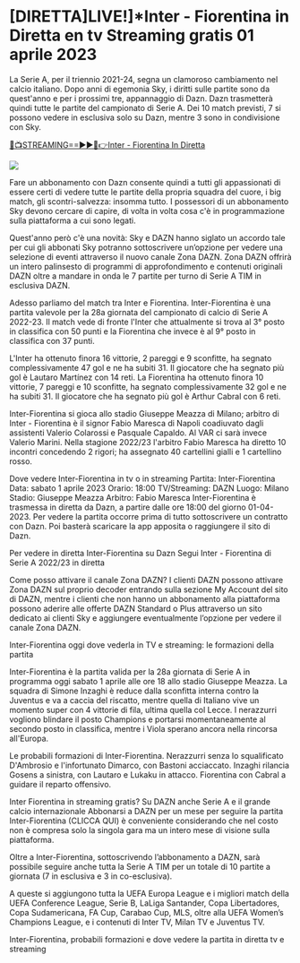 # [DIRETTA]LIVE!]*Inter - Fiorentina in Diretta en tv Streaming gratis 01 aprile 2023

La Serie A, per il triennio 2021-24, segna un clamoroso cambiamento nel calcio italiano. Dopo anni di egemonia Sky, i diritti sulle partite sono da quest'anno e per i prossimi tre, appannaggio di Dazn. Dazn trasmetterà quindi tutte le partite del campionato di Serie A. Dei 10 match previsti, 7 si possono vedere in esclusiva solo su Dazn, mentre 3 sono in condivisione con Sky. 

[🔴📺STREAMING==►►📲👉Inter - Fiorentina In Diretta](https://tinyurl.com/42c8exjp)

<a href="https://tinyurl.com/42c8exjp" rel="noopener nofollow"><img src="https://livetv.wtvpc.com/wp-content/uploads/2017/06/tv-image.gif"></a>

Fare un abbonamento con Dazn consente quindi a tutti gli appassionati di essere certi di vedere tutte le partite della propria squadra del cuore, i big match, gli scontri-salvezza: insomma tutto. I possessori di un abbonamento Sky devono cercare di capire, di volta in volta cosa c'è in programmazione sulla piattaforma a cui sono legati.

Quest'anno però c'è una novità: Sky e DAZN hanno siglato un accordo tale per cui gli abbonati Sky potranno sottoscrivere un’opzione per vedere una selezione di eventi attraverso il nuovo canale Zona DAZN. Zona DAZN offrirà un intero palinsesto di programmi di approfondimento e contenuti originali DAZN oltre a mandare in onda le 7 partite per turno di Serie A TIM in esclusiva DAZN.

Adesso parliamo del match tra Inter e Fiorentina. Inter-Fiorentina è una partita valevole per la 28a giornata del campionato di calcio di Serie A 2022-23. Il match vede di fronte l'Inter che attualmente si trova al 3° posto in classifica con 50 punti e la Fiorentina che invece è al 9° posto in classifica con 37 punti.

L'Inter ha ottenuto finora 16 vittorie, 2 pareggi e 9 sconfitte, ha segnato complessivamente 47 gol e ne ha subiti 31. Il giocatore che ha segnato più gol è Lautaro Martínez con 14 reti.
La Fiorentina ha ottenuto finora 10 vittorie, 7 pareggi e 10 sconfitte, ha segnato complessivamente 32 gol e ne ha subiti 31. Il giocatore che ha segnato più gol è Arthur Cabral con 6 reti.

Inter-Fiorentina si gioca allo stadio Giuseppe Meazza di Milano; arbitro di Inter - Fiorentina è il signor Fabio Maresca di Napoli coadiuvato dagli assistenti Valerio Colarossi e Pasquale Capaldo. Al VAR ci sarà invece Valerio Marini. Nella stagione 2022/23 l'arbitro Fabio Maresca ha diretto 10 incontri concedendo 2 rigori; ha assegnato 40 cartellini gialli e 1 cartellino rosso.

Dove vedere Inter-Fiorentina in tv o in streaming
Partita: Inter-Fiorentina
Data: sabato 1 aprile 2023
Orario: 18:00
TV/Streaming: DAZN
Luogo: Milano
Stadio: Giuseppe Meazza
Arbitro: Fabio Maresca
Inter-Fiorentina è trasmessa in diretta da Dazn, a partire dalle ore 18:00 del giorno 01-04-2023. Per vedere la partita occorre prima di tutto sottoscrivere un contratto con Dazn. Poi basterà scaricare la app apposita o raggiungere il sito di Dazn.

Per vedere in diretta Inter-Fiorentina su Dazn
Segui Inter - Fiorentina di Serie A 2022/23 in diretta

Come posso attivare il canale Zona DAZN?
I clienti DAZN possono attivare Zona DAZN sul proprio decoder entrando sulla sezione My Account del sito di DAZN, mentre i clienti che non hanno un abbonamento alla piattaforma possono aderire alle offerte DAZN Standard o Plus attraverso un sito dedicato ai clienti Sky e aggiungere eventualmente l’opzione per vedere il canale Zona DAZN. 

Inter-Fiorentina oggi dove vederla in TV e streaming: le formazioni della partita

Inter-Fiorentina è la partita valida per la 28a giornata di Serie A in programma oggi sabato 1 aprile alle ore 18 allo stadio Giuseppe Meazza. La squadra di Simone Inzaghi è reduce dalla sconfitta interna contro la Juventus e va a caccia del riscatto, mentre quella di Italiano vive un momento super con 4 vittorie di fila, ultima quella col Lecce. I nerazzurri vogliono blindare il posto Champions e portarsi momentaneamente al secondo posto in classifica, mentre i Viola sperano ancora nella rincorsa all'Europa.

Le probabili formazioni di Inter-Fiorentina. Nerazzurri senza lo squalificato D'Ambrosio e l'infortunato Dimarco, con Bastoni acciaccato. Inzaghi rilancia Gosens a sinistra, con Lautaro e Lukaku in attacco. Fiorentina con Cabral a guidare il reparto offensivo.

Inter Fiorentina in streaming gratis? Su DAZN anche Serie A e il grande calcio internazionale
Abbonarsi a DAZN per un mese per seguire la partita Inter-Fiorentina (CLICCA QUI) è conveniente considerando che nel costo non è compresa solo la singola gara ma un intero mese di visione sulla piattaforma.

Oltre a Inter-Fiorentina, sottoscrivendo l’abbonamento a DAZN, sarà possibile seguire anche tutta la Serie A TIM per un totale di 10 partite a giornata (7 in esclusiva e 3 in co-esclusiva).

A queste si aggiungono tutta la UEFA Europa League e i migliori match della UEFA Conference League, Serie B, LaLiga Santander, Copa Libertadores, Copa Sudamericana, FA Cup, Carabao Cup, MLS, oltre alla UEFA Women’s Champions League, e i contenuti di Inter TV, Milan TV e Juventus TV.

Inter-Fiorentina, probabili formazioni e dove vedere la partita in diretta tv e streaming